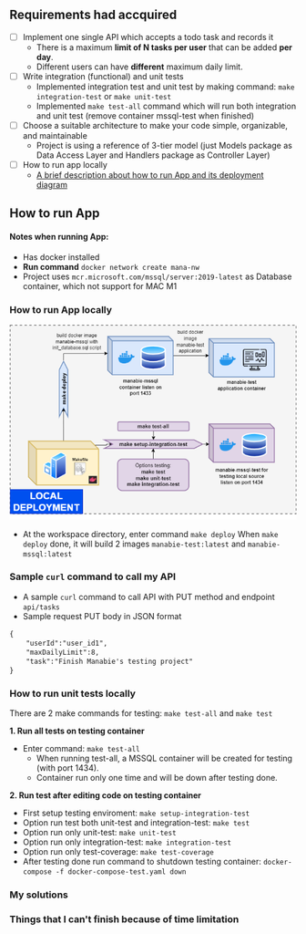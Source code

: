 ## Requirements had accquired
- [ ] Implement one single API which accepts a todo task and records it
  - There is a maximum **limit of N tasks per user** that can be added **per day**.
  - Different users can have **different** maximum daily limit.
- [ ] Write integration (functional) and unit tests
  - Implemented integration test and unit test by making command: `make integration-test` or `make unit-test`
  - Implemented `make test-all` command which will run both integration and unit test (remove container mssql-test when finished)
- [ ] Choose a suitable architecture to make your code simple, organizable, and maintainable
  - Project is using a reference of 3-tier model (just Models package as Data Access Layer and Handlers package as Controller Layer)
- [ ] How to run app locally
  - [A brief description about how to run App and its deployment diagram](https://github.com/huynhnhattu/huynhtu/blob/master/README.md#how-to-run-app)
## How to run App
#### Notes when running App:
  - Has docker installed
  - **Run command** `docker network create mana-nw`
  - Project uses `mcr.microsoft.com/mssql/server:2019-latest` as Database container, which not support for MAC M1
### How to run App locally
![Local deployment](https://github.com/huynhnhattu/huynhtu/blob/master/local_deployment.png)
- At the workspace directory, enter command `make deploy`
When `make deploy` done, it will build 2 images `manabie-test:latest` and `manabie-mssql:latest`
### Sample `curl` command to call my API
- A sample `curl` command to call API with PUT method and endpoint `api/tasks`
- Sample request PUT body in JSON format
```
{
    "userId":"user_id1",
    "maxDailyLimit":8,
    "task":"Finish Manabie's testing project"
}
```
### How to run unit tests locally
There are 2 make commands for testing: `make test-all` and `make test`

**1. Run all tests on testing container**
- Enter command: `make test-all`
  - When running test-all, a MSSQL container will be created for testing (with port 1434).
  - Container run only one time and will be down after testing done.

**2. Run test after editing code on testing container**
- First setup testing enviroment: `make setup-integration-test`
- Option run test both unit-test and integration-test: `make test`
- Option run only unit-test: `make unit-test`
- Option run only integration-test: `make integration-test`
- Option run only test-coverage: `make test-coverage`
- After testing done run command to shutdown testing container: `docker-compose -f docker-compose-test.yaml down`
### My solutions
### Things that I can't finish because of time limitation
